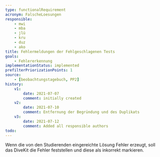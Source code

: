 ```yaml
---
type: functionalRequirement
acronym: FalscheLoesungen
responsible: 
    - mwi
    - mba
    - jlü
    - kru
    - duz
    - ako
title: Fehlermeldungen der Fehlgeschlagenen Tests
goals: 
    - Fehlererkennung
implementationStatus: implemented
prefilterPriorizationPoints: 1
source:
    - [beobachtungstagebuch, PP2]
history:
    v1:
        date: 2021-07-07
        comment: initially created
    v2:
        date: 2021-07-10
        comment: Entfernung der Begründung und des Duplikats
    v3:
        date: 2021-07-12
        comment: Added all responsible authors
todo: 
---
```


Wenn die von den Studierenden eingereichte Lösung Fehler erzeugt, soll das DiveKit die Fehler feststellen und diese als inkorrekt markieren.